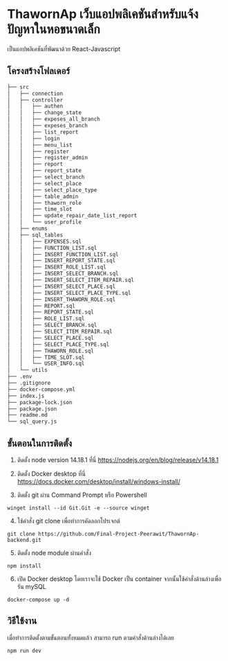 # ThawornAp เว็บแอปพลิเคชันสำหรับแจ้งปัญหาในหอขนาดเล็ก
เป็นแอปพลิเคชันที่พัฒนาด้วย React-Javascript

## โครงสร้างโฟลเดอร์

```bash
├── src
│   ├── connection
│   ├── controller
│   │   ├── authen
│   │   ├── change_state
│   │   ├── expeses_all_branch
│   │   ├── expeses_branch
│   │   ├── list_report
│   │   ├── login
│   │   ├── menu_list
│   │   ├── register
│   │   ├── register_admin
│   │   ├── report
│   │   ├── report_state
│   │   ├── select_branch
│   │   ├── select_place
│   │   ├── select_place_type
│   │   ├── table_admin
│   │   ├── thaworn_role
│   │   ├── time_slot
│   │   ├── update_repair_date_list_report
│   │   └── user_profile
│   ├── enums
│   ├── sql_tables
│   │   ├── EXPENSES.sql
│   │   ├── FUNCTION_LIST.sql
│   │   ├── INSERT_FUNCTION_LIST.sql
│   │   ├── INSERT_REPORT_STATE.sql
│   │   ├── INSERT_ROLE_LIST.sql
│   │   ├── INSERT_SELECT_BRANCH.sql
│   │   ├── INSERT_SELECT_ITEM_REPAIR.sql
│   │   ├── INSERT_SELECT_PLACE.sql
│   │   ├── INSERT_SELECT_PLACE_TYPE.sql
│   │   ├── INSERT_THAWORN_ROLE.sql
│   │   ├── REPORT.sql
│   │   ├── REPORT_STATE.sql
│   │   ├── ROLE_LIST.sql
│   │   ├── SELECT_BRANCH.sql
│   │   ├── SELECT_ITEM_REPAIR.sql
│   │   ├── SELECT_PLACE.sql
│   │   ├── SELECT_PLACE_TYPE.sql
│   │   ├── THAWORN_ROLE.sql
│   │   ├── TIME_SLOT.sql
│   │   └── USER_INFO.sql
│   └── utils
├── .env
├── .gitignore
├── docker-compose.yml
├── index.js
├── package-lock.json
├── package.json
├── readme.md
└── sql_query.js
```

## ขั้นตอนในการติดตั้ง
1. ติดตั้ง node version 14.18.1 ที่นี่ https://nodejs.org/en/blog/release/v14.18.1

2. ติดตั้ง Docker desktop ที่นี่ https://docs.docker.com/desktop/install/windows-install/

3. ติดตั้ง git ผ่าน Command Prompt หรือ Powershell
```
winget install --id Git.Git -e --source winget
```
4. ใช้คำสั่ง git clone เพื่อทำการคัดลอกโปรเจกต์
```
git clone https://github.com/Final-Project-Peerawit/ThawornAp-backend.git
```
5. ติดตั้ง node module ผ่านคำสั่ง
```
npm install
```
6. เปิด Docker desktop โดยเราจะใช้ Docker เป็น container จากนั้นใช้คำสั่งด้านล่างเพื่อรัน mySQL
```
docker-compose up -d
```

## วิธีใช้งาน
เมื่อทำการติดตั้งตามขั้นตอนทั้งหมดแล้ว สามารถ run ตามคำสั่งด้านล่างได้เลย
```
npm run dev
```
